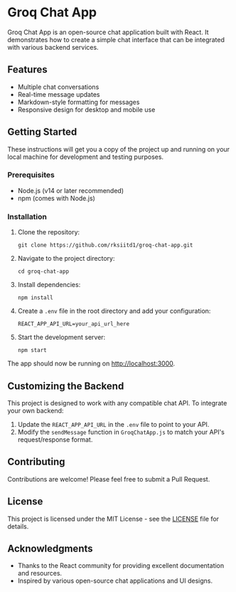 # Groq Chat App

Groq Chat App is an open-source chat application built with React. It demonstrates how to create a simple chat interface that can be integrated with various backend services.

## Features

- Multiple chat conversations
- Real-time message updates
- Markdown-style formatting for messages
- Responsive design for desktop and mobile use

## Getting Started

These instructions will get you a copy of the project up and running on your local machine for development and testing purposes.

### Prerequisites

- Node.js (v14 or later recommended)
- npm (comes with Node.js)

### Installation

1. Clone the repository:
   ```
   git clone https://github.com/rksiitd1/groq-chat-app.git
   ```

2. Navigate to the project directory:
   ```
   cd groq-chat-app
   ```

3. Install dependencies:
   ```
   npm install
   ```

4. Create a `.env` file in the root directory and add your configuration:
   ```
   REACT_APP_API_URL=your_api_url_here
   ```

5. Start the development server:
   ```
   npm start
   ```

The app should now be running on [http://localhost:3000](http://localhost:3000).

## Customizing the Backend

This project is designed to work with any compatible chat API. To integrate your own backend:

1. Update the `REACT_APP_API_URL` in the `.env` file to point to your API.
2. Modify the `sendMessage` function in `GroqChatApp.js` to match your API's request/response format.

## Contributing

Contributions are welcome! Please feel free to submit a Pull Request.

## License

This project is licensed under the MIT License - see the [LICENSE](LICENSE) file for details.

## Acknowledgments

- Thanks to the React community for providing excellent documentation and resources.
- Inspired by various open-source chat applications and UI designs.

